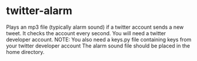 # twitter-alarm
Plays an mp3 file (typically alarm sound) if a twitter account sends a new tweet. It checks the account every second.
You will need a twitter developer account. NOTE: You also need a keys.py file containing keys from your twitter developer account
The alarm sound file should be placed in the home directory.
